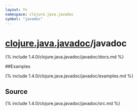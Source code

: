 ```yaml
---
layout: fn
namespace: clojure.java.javadoc
symbol: "javadoc"
---
```


# [clojure.java.javadoc](../)/javadoc

{% include 1.4.0/clojure.java.javadoc/javadoc/docs.md %}

##Examples

{% include 1.4.0/clojure.java.javadoc/javadoc/examples.md %}
## Source
{% include 1.4.0/clojure.java.javadoc/javadoc/src.md %}

